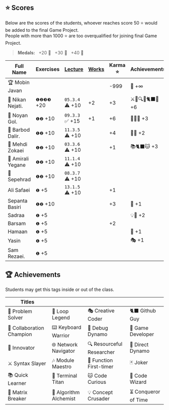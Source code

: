 ## ⭐ Scores

Below are the scores of the students, whoever reaches score 50 ⭐ would be added to the final Game Project.  
People with more than 1000 ⭐ are too overqualified for joining final Game Project.

> **Medals:** &nbsp; +20 🥉 &nbsp; +30 🥈 &nbsp; +40 🥇

| Full Name         | Exercises  | [Lecture](/RESEARCH.md) | [Works](/works/) | Karma ⭐ | Achievements    | Total    |
| ----------------- | ---------- | ----------------------- | ---------------- | -------- | --------------- | -------- |
| 🏆 Mobin Javan    |            |                         |                  | -999     | 💊 +∞           | = **∞**  |
| 🥇 Nikan Nejati.  | `❶❷❸❸` +20 | `05.3.4` ⚠️ +10         | +2               | +3       | ⚔️🔁🔍🎯🐈‍⬛🔮 +6 | = **41** |
| 🥈 Noyan Gol.     | `❶❷` +10   | `09.3.3` ✅ +15         | +1               | +6       | 🚀🤝🔮 +3       | = **35** |
| 🥉 Barbod Dalir.  | `❶❷` +10   | `11.3.5` ⚠️ +10         |                  | +4       | 🤝🔁 +2         | = **26** |
| 🥉 Mehdi Zokaei   | `❶❷` +10   | `03.3.6` ⚠️ +10         |                  | +1       | 📚🐈‍⬛🐱 +3       | = **24** |
| 🥉 Amirali Yegane | `❶❷` +10   | `11.1.4` ⚠️ +10         |                  |          |                 | = **20** |
| 🥉 Sepehrad       | `❶❷` +10   | `08.3.7` ⚠️ +10         |                  |          |                 | = **20** |
| Ali Safaei        | `❶` +5     | `13.1.5` ⚠️ +10         |                  | +1       |                 | = **16** |
| Sepanta Basiri    | `❶❷` +10   |                         |                  | +3       | 🔁 +1           | = **14** |
| Sadraa            | `❶` +5     |                         |                  |          | 💡🤝 +2         | = **7**  |
| Barsam            | `❶` +5     |                         |                  | +2       |                 | = **7**  |
| Hamaan            | `❶` +5     |                         |                  |          | 🔁 +1           | = **6**  |
| Yasin             | `❶` +5     |                         |                  |          | 🎭 +1           | = **6**  |
| Sam Rezaei.       | `❶` +5     |                         |                  |          |                 | = **5**  |

## 🏆 Achievements

Students may get this tags inside or out of the class.

| Titles                    |                        |                           |                      |
| ------------------------- | ---------------------- | ------------------------- | -------------------- |
| 🧩 Problem Solver         | 🔁 Loop Legend         | 🎭 Creative Coder         | 🐈‍⬛ Github Guy        |
| 🤝 Collaboration Champion | ⌨️ Keyboard Warrior    | 🐛 Debug Dynamo           | 👾 Game Developer    |
| 🚀 Innovator              | 🌐 Network Navigator   | 🔍 Resourceful Researcher | 🎯 Direct Dynamo     |
| ⚔️ Syntax Slayer          | 🎶 Module Maestro      | 🥇 Function First-timer   | 🃏 Joker             |
| 📚 Quick Learner          | 🔱 Terminal Titan      | 🐱 Code Curious           | 🔮 Code Wizard       |
| 💊 Matrix Breaker         | 🧪 Algorithm Alchemist | 💡 Concept Crusader       | ⏳ Conqueror of Time |
